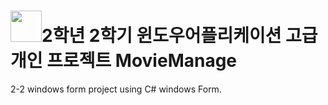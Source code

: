 # <img src="https://noticon-static.tammolo.com/dgggcrkxq/image/upload/v1566916079/noticon/yqec1z6qsjdf0fsvlh6s.png" width="50rem" height="50rem">2학년 2학기 윈도우어플리케이션 고급 개인 프로젝트 MovieManage
2-2 windows form project using C# windows Form.
